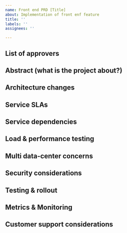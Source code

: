 ```yaml
---
name: Front end PRD [Title]
about: Implementation of front enf feature
title: ''
labels: ''
assignees: ''

---
```


## List of approvers
## Abstract (what is the project about?)
## Architecture changes
## Service SLAs
## Service dependencies
## Load & performance testing
## Multi data-center concerns
## Security considerations
## Testing & rollout
## Metrics & Monitoring
## Customer support considerations
